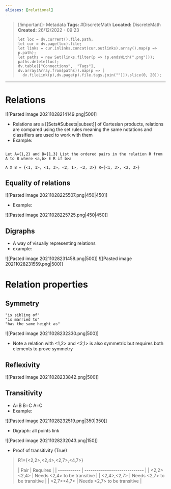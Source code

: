 ```yaml
---
aliases: [relational]
---
```

> [!important]- Metadata
> **Tags:** #DiscreteMath 
> **Located:** DiscreteMath
> **Created:** 26/12/2022 - 09:23
> ```dataviewjs
>let loc = dv.current().file.path;
>let cur = dv.page(loc).file;
>let links = cur.inlinks.concat(cur.outlinks).array().map(p => p.path);
>let paths = new Set(links.filter(p => !p.endsWith(".png")));
>paths.delete(loc);
>dv.table(["Connections",  "Tags"], dv.array(Array.from(paths)).map(p => [
>   dv.fileLink(p),dv.page(p).file.tags.join("")]).slice(0, 20));
> ```

___
# Relations

![[Pasted image 20211028214149.png|500]]
- Relations are a [[Sets#Subsets|subset]] of Cartesian products, relations are compared using the set rules meaning the same notations and classifiers are used to work with them
- Example:
```ad-example

Let A={1,2} and B={1,3} List the ordered pairs in the relation R from A to B where <a,b> E R if b>a 

A X B = {<1, 1>, <1, 3>, <2, 1>, <2, 3>} R={<1, 3>, <2, 3>}
```
## Equality of relations
![[Pasted image 20211028225507.png|450|450]]
- Example:

![[Pasted image 20211028225725.png|450|450]]



## Digraphs
- A way of visually representing relations
- example:

![[Pasted image 20211028231458.png|500]]
![[Pasted image 20211028231559.png|500]]

# Relation properties
## Symmetry 
```ad-example
"is sibling of"
"is married to"
"has the same height as"
```

![[Pasted image 20211028232330.png|500]]
- Note a relation with <1,2> and <2,1> is also symmetric but requires both elements to prove symmetry

## Reflexivity 
![[Pasted image 20211028233842.png|500]]

## Transitivity 
- A=B B=C A=C
- Example:

![[Pasted image 20211028232519.png|350|350]]
- Digraph: all points link

![[Pasted image 20211028232043.png|150]]
- Proof of transitivity (True)

> R1={<2,2>,<2,4>,<2,7>,<4,7>} 
> 
> | Pair        | Requires                      |
| ----------- | ----------------------------- |
| <2,2><2,4>  | Needs <2,4> to be transitive  |
| <2,4>,<2,7> | Needs  <2,7> to be transitive |
| <2,7><4,7>  | Needs  <2,7> to be transitive |




